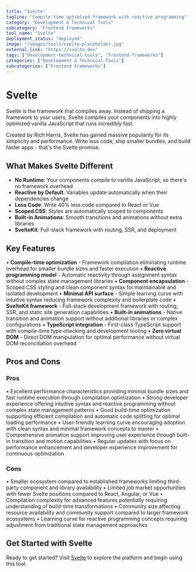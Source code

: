 ```yaml
---
title: "Svelte"
tagline: "Compile-time optimized framework with reactive programming"
category: "Development & Technical Tools"
subcategory: "Frontend Frameworks"
tool_name: "Svelte"
deployment_status: "deployed"
image: "/images/tools/svelte-placeholder.jpg"
external_link: "https://svelte.dev"
tags: ["development-technical-tools", "frontend-frameworks"]
categories: ["Development & Technical Tools"]
subcategories: ["Frontend Frameworks"]
---
```


# Svelte

Svelte is the framework that compiles away. Instead of shipping a framework to your users, Svelte compiles your components into highly optimized vanilla JavaScript that runs incredibly fast.

Created by Rich Harris, Svelte has gained massive popularity for its simplicity and performance. Write less code, ship smaller bundles, and build faster apps - that's the Svelte promise.

## What Makes Svelte Different
- **No Runtime**: Your components compile to vanilla JavaScript, so there's no framework overhead
- **Reactive by Default**: Variables update automatically when their dependencies change
- **Less Code**: Write 40% less code compared to React or Vue
- **Scoped CSS**: Styles are automatically scoped to components
- **Built-in Animations**: Smooth transitions and animations without extra libraries
- **SvelteKit**: Full-stack framework with routing, SSR, and deployment

## Key Features

• **Compile-time optimization** - Framework compilation eliminating runtime overhead for smaller bundle sizes and faster execution
• **Reactive programming model** - Automatic reactivity through assignment syntax without complex state management libraries
• **Component encapsulation** - Scoped CSS styling and clean component syntax for maintainable and isolated development
• **Minimal API surface** - Simple learning curve with intuitive syntax reducing framework complexity and boilerplate code
• **SvelteKit framework** - Full-stack development framework with routing, SSR, and static site generation capabilities
• **Built-in animations** - Native transition and animation support without additional libraries or complex configurations
• **TypeScript integration** - First-class TypeScript support with compile-time type checking and development tooling
• **Zero virtual DOM** - Direct DOM manipulation for optimal performance without virtual DOM reconciliation overhead

## Pros and Cons

### Pros
• Excellent performance characteristics providing minimal bundle sizes and fast runtime execution through compilation optimization
• Strong developer experience offering intuitive syntax and reactive programming without complex state management patterns
• Good build-time optimization supporting efficient compilation and automatic code splitting for optimal loading performance
• User-friendly learning curve encouraging adoption with clean syntax and minimal framework concepts to master
• Comprehensive animation support improving user experience through built-in transition and motion capabilities
• Regular updates with focus on performance enhancement and developer experience improvement for continuous optimization

### Cons
• Smaller ecosystem compared to established frameworks limiting third-party component and library availability
• Limited job market opportunities with fewer Svelte positions compared to React, Angular, or Vue
• Compilation complexity for advanced features potentially requiring understanding of build-time transformations
• Community size affecting resource availability and community support compared to larger framework ecosystems
• Learning curve for reactive programming concepts requiring adjustment from traditional state management approaches

## Get Started with Svelte

Ready to get started? Visit [Svelte](https://svelte.dev) to explore the platform and begin using this tool.